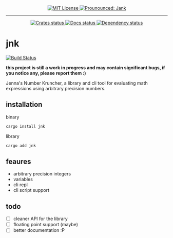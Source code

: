 <div align="center">
  <a href="https://choosealicense.com/licenses/mit/">
    <img src="https://img.shields.io/badge/License-MIT-green.svg?style=for-the-badge" alt="MIT License"/>
  </a>
  <a href="https://shields.io/">
    <img src="https://img.shields.io/badge/Prounounced-%22Jank%22-informational?style=for-the-badge" alt="Prounounced: Jank"/>
  </a>
  <hr/>
  <a href="https://crates.io/crates/jnk">
    <img src="https://img.shields.io/crates/v/jnk.svg?style=for-the-badge" alt="Crates status"/>
  </a>
  <a href="https://docs.rs/jnk/latest/jnk/">
    <img src="https://img.shields.io/docsrs/jnk/latest?style=for-the-badge" alt="Docs status"/>
  </a>
  <a href="https://deps.rs/repo/github/Ex-32/jnk">
    <img src="https://deps.rs/repo/github/Ex-32/jnk/status.svg?style=for-the-badge" alt="Dependency status"/>
  </a>
</div>

# jnk
[![Build Status](https://github.com/Ex-32/jnk/workflows/CI/badge.svg)](https://github.com/Ex-32/jnk/actions?workflow=CI)

**this project is still a work in progress and may contain significant bugs, if you notice any, please report them :)**

Jenna's Number Kruncher, a library and cli tool for evaluating math expressions using arbitrary precision numbers.

## installation

binary

```bash
cargo install jnk
```

library

```bash
cargo add jnk
```

## feaures

- arbitrary precision integers
- variables
- cli repl
- cli script support

## todo

- [ ] cleaner API for the library
- [ ] floating point support (maybe)
- [ ] better documentation :P
